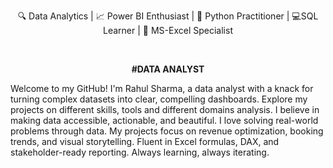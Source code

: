 <p align="center"> 🔍 Data Analytics | 📈 Power BI Enthusiast | 🐍 Python Practitioner | 💻SQL Learner | 🔢 MS-Excel Specialist  </p>
<br>
<p align="center"><b> #DATA ANALYST </b></p>
Welcome to my GitHub! I'm Rahul Sharma, a data analyst with a knack for turning complex datasets into clear, compelling dashboards. Explore my projects on different skills, tools and different domains analysis. I believe in making data accessible, actionable, and beautiful.
I love solving real-world problems through data. My projects focus on revenue optimization, booking trends, and visual storytelling. Fluent in Excel formulas, DAX, and stakeholder-ready reporting. Always learning, always iterating.

<!---
RahulSharmaAnalyst/RahulSharmaAnalyst is a ✨ special ✨ repository because its `README.md` (this file) appears on your GitHub profile.
You can click the Preview link to take a look at your changes.
--->
